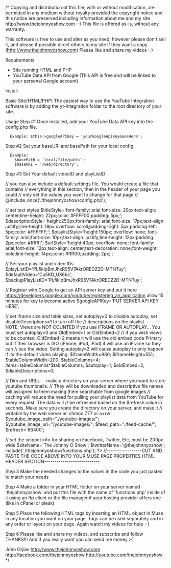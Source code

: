 /*
 Copying and distribution of this file, with or without modification,
 are permitted in any medium without royalty provided the copyright
 notice and this notice are preserved including information about me
 and my site http://www.thejohnnyoshow.com :-)
 This file is offered as-is, without any warranty.

 This software is free to use and alter as you need, however please don't
 sell it, and please if possible direct others to my site if they want a
 copy (http://www.thejohnnyoshow.com) Please like and share my videos :-)

Requirements
  - Site running HTML and PHP
  - YouTube Data API from Google (This API is free and will be linked to your personal Google account)

Install

  Basic Site(HTML/PHP)
    The easiest way to use the YouTube Integration software is by adding the yt-integration folder to the root directory of your site.

Usage
  Step #1
    Once installed, add your YouTube Data API key into the config.php file.

      Example: $this->googleAPIKey = 'yourGoogleApiKeyGoesHere';


  Step #2
    Set your baseURI and basePath for your local config.

      Example:
        $basePath = 'local/file/path/';
        $baseURI = '/web/directory';

  Step #3
    Set Your default videoID and playListID





// you can also include a default settings file. You would create a file that contains
// everything in this section, then in the header of your page you could
// only set the values you want to change for that page
// @include_once('./thejohnnyoshow/config.php');

// set text styles
  $titleStyle='font-family: arial;font-size: 20px;text-align: center;line-height: 22px;color: #FFFF00;padding: 5px;';
  $descriptionStyle='height:250px;font-family: arial;font-size: 17px;text-align: justify;line-height: 19px;overflow: scroll;padding-right: 5px;padding-left: 5px;color: #FFFFFF;';
  $playlistStyle='height:150px; overflow: none; font-family: arial;font-size: 10px;text-align: justify;line-height: 12px;padding: 2px;color: #ffffff;';
  $urlStyle='height:40px; overflow: none; font-family: arial;font-size: 12px;text-align: center;text-decoration: none;font-weight: bold;line-height: 14px;color: #ffff00;padding: 2px;';

// Set your playlist and video IDs
  $playListID='PLfiklpBmJhxR95V7AkrOREDZ2D-MTNTuy';
  $defaultVideo='Cu5KD_UX6bc';
  $backupPlayListID='PLfiklpBmJhxR95V7AkrOREDZ2D-MTNTuy';

// Register with Google to get an API server key and put it here https://developers.google.com/youtube/registering_an_application allow 15 minutes for key to become active
  $googleAPIKey='PUT SERVER API KEY HERE';

// set iframe size and table sizes, set autoplay=0 to disable autoplay, set disableDescriptions=1 to turn off the
// descriptions on the playlist. -------NOTE: Views are NOT COUNTED if you use IFRAME OR AUTOPLAY... You must set autoplay=0 and OldEmbed=1 or OldEmbed=2
// if you wish views to be counted. OldEmbed=2 means it will use the old embed code Primary but if their browser is ISO (iPhone, iPod, iPad) it will use an iFrame so they can
// see the video. Setting autoplay=2 will cause autoplay to only happen if its the default video playing.
  $iframeWidth=980;
  $iframeHeight=551;
  $tableColumnWidth=200;
  $tableColumns=4;
  $items=$tableColumns*$tableColumns;
  $autoplay=1;
  $oldEmbed=2;
  $diableDescriptions=0;


// Dirs and URLs -- make a directory on your server where you want to store youtube thumbnails.
// They will be downloaded and descriptive file names will assigned to them making them searchable from google images
// caching will reduce the need for pulling your playlist data from YouTube for every request. The data will
// be refreshed based on the $refresh value in seconds. Make sure you create the directory on your server, and make it
// writable by the web server ie: chmod 777 or a+rw
  $youtube_image_path="./youtube-images/";
  $youtube_image_uri="/youtube-images/";
  $feed_path="./feed-cache/";
  $refresh='86400';

// set the snippet info for sharing on Facebook, Twitter, Etc, must be 200px wide
  $siteName='The Johnny O Show';
  $twitterName='@thejohnnyoshow';
  include('./thejohnnyoshow/functions.php');
  ?>
//-----------------CUT AND PASTE THE CODE ABOVE INTO YOUR MUSE PAGE PROPERTIES HTML HEADER SECTION---------------------------

  Step 3 Make the needed changes to the values in the code you just pasted
  to match your needs

  Step 4 Make a folder in your HTML folder on your server named 'thejohnnyoshow' and put
  this file with the name of 'functions.php' inside of it using an ftp client or
  the file manager if your hosting provider offers one (like in cPanel or plesk)

  Step 5 Place the following HTML tags by inserting an HTML object in Muse in
  any location you want on your page. Tags can be used separately and in any
  order or layout on your page. Again watch my videos for help :-)

  <?php showMetatags(); ?>
  <?php showVideo(); ?>
  <?php showTitle(); ?>
  <?php showDescription(); ?>
  <?php showPlaylist(); ?>

  Step 6 Please like and share my videos, and subscribe and
  follow THANKS!!! And if you really want you can send me money :-)

  John Orjias
  http://www.thejohnnyoshow.com
  http://facebook.com/thejohnnyoshow
  http://youtube.com/thejohnnyoshow
*/
